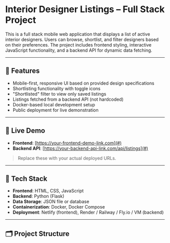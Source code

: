 # Interior Designer Listings – Full Stack Project

This is a full stack mobile web application that displays a list of active interior designers. Users can browse, shortlist, and filter designers based on their preferences. The project includes frontend styling, interactive JavaScript functionality, and a backend API for dynamic data fetching.

---

## 📱 Features

- Mobile-first, responsive UI based on provided design specifications
- Shortlisting functionality with toggle icons
- "Shortlisted" filter to view only saved listings
- Listings fetched from a backend API (not hardcoded)
- Docker-based local development setup
- Public deployment for live demonstration

---

## 🚀 Live Demo

- **Frontend**: [https://your-frontend-demo-link.com](#)
- **Backend API**: [https://your-backend-api-link.com/api/listings](#)

> Replace these with your actual deployed URLs.

---

## 🧰 Tech Stack

- **Frontend**: HTML, CSS, JavaScript
- **Backend**: Python (Flask)
- **Data Storage**: JSON file or database
- **Containerization**: Docker, Docker Compose
- **Deployment**: Netlify (frontend), Render / Railway / Fly.io / VM (backend)

---

## 🗂️ Project Structure

